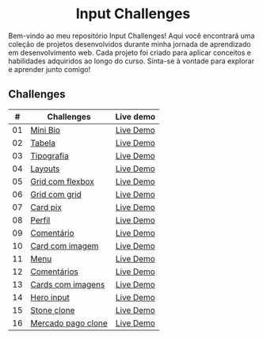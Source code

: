 <div align="center">
    <h1>Input Challenges</h1>
</div>

Bem-vindo ao meu repositório Input Challenges! Aqui você encontrará uma coleção de projetos desenvolvidos durante minha jornada de aprendizado em desenvolvimento web. Cada projeto foi criado para aplicar conceitos e habilidades adquiridos ao longo do curso. Sinta-se à vontade para explorar e aprender junto comigo!

## Challenges

| #  | Challenges | Live demo |
|:--:|------------|:---------:|
| 01 |[Mini Bio](https://github.com/danielsouzaaj/input-challenges/tree/main/Challenge01-mini-bio)|[Live Demo](https://danielsouzaaj.github.io/input-challenges/Challenge01-mini-bio/)|
| 02 |[Tabela](https://github.com/danielsouzaaj/input-challenges/tree/main/Challenge02-tabela)|[Live Demo](https://danielsouzaaj.github.io/input-challenges/Challenge02-tabela/)|
| 03 |[Tipografia](https://github.com/danielsouzaaj/input-challenges/tree/main/Challenge03-tipografia)|[Live Demo](https://danielsouzaaj.github.io/input-challenges/Challenge03-tipografia/)|
| 04 |[Layouts](https://github.com/danielsouzaaj/input-challenges/tree/main/Challenge04-layouts)|[Live Demo](https://danielsouzaaj.github.io/input-challenges/Challenge04-layouts/)|
| 05 |[Grid com flexbox](https://github.com/danielsouzaaj/input-challenges/tree/main/Challenge05-grid-com-flexbox)|[Live Demo](https://danielsouzaaj.github.io/input-challenges/Challenge05-grid-com-flexbox/)|
| 06 |[Grid com grid](https://github.com/danielsouzaaj/input-challenges/tree/main/Challenge06-grid-com-grid)|[Live Demo](https://danielsouzaaj.github.io/input-challenges/Challenge06-grid-com-grid/)|
| 07 |[Card pix](https://github.com/danielsouzaaj/input-challenges/tree/main/Challenge07-card-pix)|[Live Demo](https://danielsouzaaj.github.io/input-challenges/Challenge07-card-pix/)|
| 08 |[Perfil](https://github.com/danielsouzaaj/input-challenges/tree/main/Challenge08-perfil)|[Live Demo](https://danielsouzaaj.github.io/input-challenges/Challenge08-perfil/)|
| 09 |[Comentário](https://github.com/danielsouzaaj/input-challenges/tree/main/Challenge09-comentario)|[Live Demo](https://danielsouzaaj.github.io/input-challenges/Challenge09-comentario/)|
| 10 |[Card com imagem](https://github.com/danielsouzaaj/input-challenges/tree/main/Challenge10-card-com-imagem)|[Live Demo](https://danielsouzaaj.github.io/input-challenges/Challenge10-card-com-imagem/)|
| 11 |[Menu](https://github.com/danielsouzaaj/input-challenges/tree/main/Challenge11-menu)|[Live Demo](https://danielsouzaaj.github.io/input-challenges/Challenge11-menu/)|
| 12 |[Comentários](https://github.com/danielsouzaaj/input-challenges/tree/main/Challenge12-comentarios)|[Live Demo](https://danielsouzaaj.github.io/input-challenges/Challenge12-comentarios/)|
| 13 |[Cards com imagens](https://github.com/danielsouzaaj/input-challenges/tree/main/Challenge13-cards-com-imagens)|[Live Demo](https://danielsouzaaj.github.io/input-challenges/Challenge13-cards-com-imagens/)|
| 14 |[Hero input](https://github.com/danielsouzaaj/input-challenges/tree/main/Challenge14-hero-input)|[Live Demo](https://danielsouzaaj.github.io/input-challenges/Challenge14-hero-input/)|
| 15 |[Stone clone](https://github.com/danielsouzaaj/input-challenges/tree/main/Challenge15-stone-clone)|[Live Demo](https://danielsouzaaj.github.io/input-challenges/Challenge15-stone-clone/)|
| 16 |[Mercado pago clone](https://github.com/danielsouzaaj/input-challenges/tree/main/Challenge16-mercado-pago)|[Live Demo](https://danielsouzaaj.github.io/input-challenges/Challenge16-mercado-pago/)|

